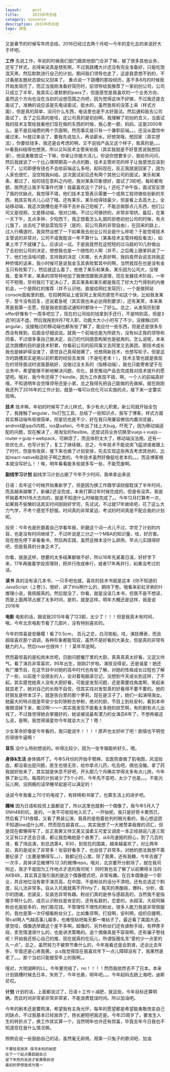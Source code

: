 ```yaml
---
layout:     post
title:      2015年终总结
category: nonsense
description: 2015年终总结
tags: 感悟
---
```


又是春节的时候写年终总结，2016已经过去两个月啦～今年的变化总的来说好大于坏吧。

**工作**
先说工作，年初的时候我们部门跟其他部门合并了嘛，接了很多其他业务，还写了样式，总得来说真是想死啊，不过我跳槽大计还没有完全准备好，只能吃饱混天黑，然后默默进行自己的计划。期间我们领导也走了，这是我意想不到的，不过看朋友圈状态貌似又回来了。
重点说一下跳槽的那段经历，差不多8月的时候我开始发简历了，而正当我刚准备好简历时，前领导给我推荐了一家初创公司，公司只成立了半年，我其实心里默默的pass了，但是感觉是我喜欢的一个业务方向，虽然这个方向也没在当初的设想范围之内吧，因为觉得这块不好做，不过我还是去面试了。准确的说应该是先电话面试，挺水的，虽然我有的没答上来（样式方面），但是真的简单，没问什么东西，电话里也是不太好面试。然后通知我去公司面试了，去了之后真的是哇，这公司真的是初创啊，我理解了初创的含义，当面试我的技术主管给我看他们现在做的东西的时候，我心里一颤，妈妈，这是2000年么，是不是后端攒的两个页面啊，然而事实是只有一个兼职前端。。。还没从震惊中缓过来，hr就过来谈了，要我先说加入，再谈薪水。好想哭哦，想回家（真实想法），你要给钱多，我还是会考虑的啊，又不说钱产品又这个样子，我真的是。。。hr看我纠结得也想哭，所以又叫技术主管来劝我（其实我就是不好意思说我想回家），他说勇敢尝试一下嘛，你来让你接大活儿，你说你想要多少，我给你问问，然后我就说了一个比心理预期高一点点的数，技术主管听完的样子让我感觉应该到不了，公司即便有钱也不会给前端这么多吧，起码现在。反正我就是回家了，因为人家也很忙，没空陪我纠结。这次面试前后还有两个其他公司的面试，某乐和某条，都过了，给的钱在意料之内吧，我对某条印象很好，面试了3轮吧，每轮都有题，居然还让我手写事件代理！我最喜欢这个了好么！还吃了中午饭，面试官反馈了我的优缺点，我觉得不错，他们技术主管表示需要一个成熟工程师做些创新的东西，我其实有点儿心动了哦。还有某乐，某乐给得钱最少，但是看上去高大上，全站移动端，我这次跳槽也是不得不去补自己短板了，不能总做那点儿东西，他们公司又是视频，又是移动端，很对口嘛。不过公司够挤的，非常非常挤。最后，在某一天下午，五点多钟，夕阳西下，我正想着怎么礼貌的拒绝初创公司的时候，有点儿饿了，出去吃了顿韭菜馅饺子（是的，前公司真的非常自由），在回来的路上，过人行横道时，我突然设想了一下如果我去创业公司会是什么样呢？于是觉得技术主管说的非常对，公司不成我耽误一年不算什么（某条技术主管持相反看法），如果上市了不就赚了么，应该试一试。于是我竟然在这短短的过马路的10几秒做出了去初创公司的决定，想想我也是一个随性的人啊（并不。之后晚上跟爹妈说了一下，他们也没啥问题，支持我的决定（天哪，长大真好啊，我妈竟然会说支持我这种侨情的话来，我小时候可是说我金玉其表败絮其中的啊，当然我现在也是没有金玉只有败絮了），然后就这么着了。拒绝了某乐和某条，某乐因为公司大，没理我，爱来不来，某条的领导特地加了我微信跟我讲道理，现在发展技术阶段，一年可不短哦，奈何我已下定决心了。其实某条和某乐都是我花了好大力气得到的内推机会，一个是网红的推荐（并不认识他，直接给网红发简历），一个是做网站console面板里的题。在招聘网站上或官网上发简历感觉不如这个快，比如我发某乎，至今没有回复，还说着急呢（其实我也未必达得到要求），还有某莢，本来某莢是我第一志愿，但是我收到面试通知时都快十一了好么。总之，从发简历到拿offer好像有个一周多吧忘了，现在的公司给的钱拿到手还行，不是特别高，但是3选1的话不虚。然后我拖到9月7号入职，功能大大小小的写了不少，没接触过的angular，没接触过的移动端也都有些了解了，能应付一些东西，但是还是很多东西没有做到，后面会仔细说说。就我一个前端也是为所欲为，没有纠正我的领导和同事，不过很多事自己做决定，自己的代码随意构架也是挺爽的。怎么说呢，本来这次跳槽的目的是技术积累，你看前公司的前同事又去阿里又去美团，那技术成长我也是嫉妒得没谁了，感觉自己真得弱爆了，也想用新技术，也想写轮子。但是这次的跳槽其实是用以前积累的经验去发挥（不是吃老本！），技术主管也就是我现在的领导面试时说我基础好，没做过没关系的（指移动端），我也只能寄希望于在业务中，希望能够不断地解决问题，优化，甚至推动产品去完成我对技术提升的愿望吧。哦对，我今年还得了个kindle，因为工作表现不错，啊，一个人的前端真好哦，不知道明年会空降领导还是小弟，总之我得先把自己能做的先做掉。就在刚刚我还列了2016年的工作计划，就是一堆可以优化可以实施的点，接下来一定要实现呐。

**技术**
技术嘛，年初的时候写了点儿样式，多少有点儿积累。新公司就开始全包了，我接触了angular，fis打包工具，总结了一些知识点，我写了博客。样式方面其实移动端布局很简单，但是坑也是不少，好在我只用兼容微信内置浏览器，android是qqx5内核，ios是safari。今年出了线上大bug，吓死了，因为移动端适配的问题，现在解决了，用淘宝的flexible。还尝试将业务切换至vuejs＋vuejs－router＋gulp＋webpack，可麻烦了，而且体积太大了，移动端没法用。还有一些优化点，也写计划了，复工了继续做。总之，今年技术不能说突飞猛进或者跟上了时代，但是有收获，接下来也做了计划安排，先去实现这些再去考虑其他的，比如react-native和造轮子啊之类的。今年技术虽然好像挺吃老本的。。。而且博客根本就没写好么！！唉，明年看看能多些就多写一些，不能荒废啊。

**副线学习计划**
副线学习计划占据了今年不少时间，我单拿出来说

日语：去年这个时候开始重新学了，但是因为换工作跟学读财报耽误了半年时间，而且越来越懒了，新编2还没完成，本来打算过年时候完成的，但是有没弄。我是怀揣着考N1伟大志向的，就是不知道什么时候能完成了。。今年12月打算考一次，如果我不偷懒的话其实时间刚刚好学完，先试试，不过就17年继续吧，花了这么大力气学，不考个感觉不舒服。时间真的非常紧迫，考试的时间真是不配合我的计划呢。

投资：今年也是折磨着自己学看年报，折磨这个词一点儿不过，学完了计划的内容，也是没有时间继续了，不过听说是三分之一个MBA的知识量，哇，好厉害。现在想先停下来看看书，然后再实践，虽然这根本没什么卵用，早点儿实践得好吧，但是我真的分身乏术了。

你看，就是这样，想要的太多结果都做不好，所以16年先紧着日语，好好学下来，17年再接着学投资理财，把并行改成串行，或者17年再并行，如果没考过的话。

**读书**
真的没有读几本书，一只手吧也就。喜欢的技术书就是这本《你不知道的JavaScript（上卷）》，很好，讲了this啊什么的，期待下卷。哦看来彩虹牙刷的H推理小说，我佩服真的。然后就没了，你看，就是没读几本书，但我不是不想读，而是上面两项占据了太多时间，是的，就是这样。明年大概还是这样，我是说2016年

**电影**
电影的话，据说我2015年看了123部，太少了！！！但是我真木有时间，唉。今年北京电影节看了几部片，没有特别喜欢的。

今年的惊喜是安藤樱！看了0.5cm， 百元之恋，白河夜船，哇，演技爆表，而且超级喜欢那个调调，各种形象都能驾驭，虽然不是好看的大美女，但是真的非常有魅力的人。然后river也很帅！！！英年早逝啊。

然而最惊喜的是松岗末优吧，日剧问题餐厅里的大厨，真真真真太好看，又逗又帅气。看了演员非常喜欢，95年出生，刚刚21岁啦。演技没得说，还是谐星！她还有广播节目，在这节目中对她的高中时代也有些了解，对她的性格成长过程也了解了一些，以前是个没朋友的人，会对着电脑录日记，没想到今天成长到这样，了不起。其实感觉她真人没有大厨好看，可能是发型问题，还是需要找角度啊，笑起来就显老了，她对自己的长相不自信，但其实找对发型真的好看得不要不要的。她的好朋友是桥本汉子，就是告白里的那个萝莉，现在是汉子了，她们一起演得海女。她最大的特点就是早安少女的铁粉古参粉，绝对的厨，节目上到处安利，看到本命推眼泪掉下来，痴汉啊～～～其实我发现不能看太多她的综艺啊，有的剧有点儿出戏了，不过我觉得她会掌握好的，她说被说最有潜力的女演员6年了，不想再被这么说，是啊，我觉得谐星你今年就会大火了！嗯！

少女革命好像是今年看的，我只能说牛！！！！原声也太好听了吧！剧情也不明觉厉得很牛逼啊！

**音乐**
没什么特别想说的。听得比较少，因为一张专辑能听好久，嗯。

**身体&生活**
身体搞坏了。今年5月份的开始手臂麻，去医院查做了肌电图，风湿验血，都没查出屁问题，医生也很无奈，给你拿点儿药，吃去吧，偶也没辙。拿了药我就好些来了，其实就是休息不好吧，开头那几个月确实学得太多有点儿拼。今年换了新公司，每周的计划减少了5个小时，今年先不变吧，太少了也是。。。不能光玩儿啊，没网瘾的话早睡早起是可以满足的！

<!-- 除了这个就是肥胖了，今年是我体重最高峰，就是现在，我是真没想到我能这么胖，而且我遭到了侮辱骤增了，没屁关系的亲戚拐弯抹角的说我，还怕我不知道最后还要点明，别的不说，这说教能力一流，才见我第二次上次还是10年前，竟然说了那么多莫名其妙的屁话，最后就是想说我胖。亲点儿的亲戚就直说。虽然人格受到了侮辱，但是也只能怨自己，生活习惯太差，所以我今年要减肥了，妈蛋，这群人因为这个看不起我，真的特别不爽。 -->

话说今年我看上70寸的电视了，有转椅和书架了，也算生活上的进步吧。

**趣味**
因为日语和投资上面都说了，所以这里也就剩一个偶像了。我今年5月入了SNH48的坑，是的，一发不可收拾地入坑了。一开始呢，我只是好奇卡黄而已，然后看了131夜蝶，又看了男装公演，我真的是抱着批判的眼光看的，我心想这团不知道low成什么样，然而现在超喜欢。。。其实我想了一大推赞美我推的词汇，但是现在都懒得写了，反正我黄又帅又美又温柔又可爱又调皮一本正经胡说八道三观又正有口才还会日语，都让我忽略她是个直男了。从6月速报的担心，割了几百的肾，看了场巡演，到总选第4，B30，到现在的国美，越来越喜欢了，对比两年前，真的是成长了非常多！妆容好看多了，也自信了非常多。对她的想法我想不需要纪录了（主要是懒得写。。），我都记在心里。除了我黄，还有我糖，今年去握了一次手，具体详见微博15.12.3的微博repo。哦对，北京要开分剧场了，就在我司附近，我才不是因为工作地点才选的我司呢！
同时我也去了解了以前懒得关注的AKB48，其实真正吸引我的是这个偶像模式吧，非常有趣。在日本偶像是一个职业，并且地位没有歌手演员高，在中国，不是粉丝的话分不清吧。还有总选这个制度，玩儿法非常多。自从入坑我就离不开hhy了，每天的黑酸挑，爆料，分析，偶尔的团魂，忠装反，反装忠非常有趣。粉丝们真的是参与感超高的，当然我不是指握手啊什么的，成员认识粉丝是肯定的，还有私联的，恋爱的，水超深，大叔阿姨粉丝也是挺多的，他们能花钱。不管理性不理性的粉丝，很多人能力我是非常佩服的，我也是第一次仔细看粉丝分工，比如集资啊，打投啊，安利啊，组织应援啊，带call啊人气越高事儿越多，也难怪贴吧每天都一堆帖子了。最近看了美国大选，感觉哇，偶像选举跟这个差不多啊，超像的，另外粉丝们还有虐粉手段，有押票手段，卖苦情渣肾什么的，也是讲求策略的。追个偶像真是不容易啊，还有骗子卷钱呢！开始我还担心自己的推，现在就真的在玩儿，所谓饭圈名言“爱的少一点爱的久一点”。总之，虽然努力不被带节奏什么的，今年我看还是会割肾，还会比去年多，毕竟还是心疼我黄。
p.s我觉得现在我喜欢年下一点儿障碍没有了，我果然是老了。。。那个当初只能接受年上的我啊。。

哦对，大明湖畔的LL，今年要完结了，no！！！！然而我依然去不了日本。本来计划跳槽时候去日本，失败了，今年也悬，明年吧。。。今年起码去趟上海吧，迪斯尼哎。

**计划**
计划的话，上面都说过了，日语＋工作＋减肥，就这些，今年目标还算明确，而且时间非常紧非常非常紧，不能浪费耽误时间。所以加油吧。

今年的剧本还是要照演，希望我有主角光环，每年的愿望都是希望能勇敢改变自己的缺点，不过我基本已经放弃了，扬长避短吧我还是。今年25周岁了。要发生人生的转折点了，换工作其实算一个，当然明年也许还有惊喜，毕竟去年今日我也不知道现在是什么情况嘛。

照例会说一些鼓励自己的话，虽然毫无卵用。用第一只兔子的歌词吧，加油

    不要轻易放弃 探寻未知的秘密
    在下一个起点要超越自己
    留下失败的足迹才能勇敢前进
    最初的梦想是成为第一


